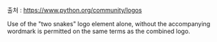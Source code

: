 출처 : https://www.python.org/community/logos

Use of the "two snakes" logo element alone, without the accompanying wordmark is permitted on the same terms as the combined logo.
